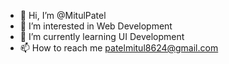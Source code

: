 - 👋 Hi, I’m @MitulPatel
- 👀 I’m interested in Web Development
- 🌱 I’m currently learning UI Development
- 📫 How to reach me patelmitul8624@gmail.com

<!---
MitulPatel29/MitulPatel29 is a ✨ special ✨ repository because its `README.md` (this file) appears on your GitHub profile.
You can click the Preview link to take a look at your changes.
--->
